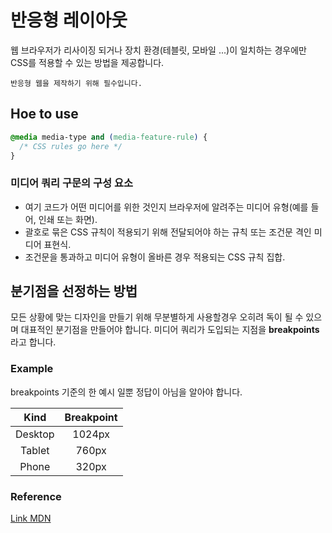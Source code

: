 # 반응형 레이아웃

웹 브라우저가 리사이징 되거나 장치 환경(테블릿, 모바일 ...)이 일치하는 경우에만 CSS를 적용할 수 있는 방법을 제공합니다.

`반응형 웹을 제작하기 위해 필수입니다.`

## Hoe to use

```css
@media media-type and (media-feature-rule) {
  /* CSS rules go here */
}
```

### 미디어 쿼리 구문의 구성 요소

- 여기 코드가 어떤 미디어를 위한 것인지 브라우저에 알려주는 미디어 유형(예를 들어, 인쇄 또는 화면).
- 괄호로 묶은 CSS 규칙이 적용되기 위해 전달되어야 하는 규칙 또는 조건문 격인 미디어 표현식.
- 조건문을 통과하고 미디어 유형이 올바른 경우 적용되는 CSS 규칙 집합.

## 분기점을 선정하는 방법

모든 상황에 맞는 디자인을 만들기 위해 무분별하게 사용할경우 오히려 독이 될 수 있으며 대표적인 분기점을 만들어야 합니다. 미디어 쿼리가 도입되는 지점을 **breakpoints**라고 합니다.

### Example

breakpoints 기준의 한 예시 일뿐 정답이 아님을 알아야 합니다.

|  Kind   | Breakpoint |
| :-----: | :--------: |
| Desktop |   1024px   |
| Tablet  |   760px    |
|  Phone  |   320px    |

### Reference

[Link MDN](https://developer.mozilla.org/ko/docs/Web/CSS/@media)
